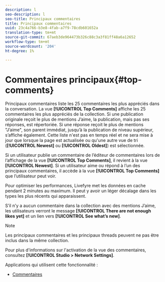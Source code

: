```yaml
---
description: l
seo-description: l
seo-title: Principaux commentaires
title: Principaux commentaires
uuid: 23c4a766-b3e8-4fab-a7f9-78cdb601652a
translation-type: tm+mt
source-git-commit: 67aeb3de964473b326c88c3a3f81ff48a6a12652
workflow-type: tm+mt
source-wordcount: '204'
ht-degree: 1%

---
```



# Commentaires principaux{#top-comments}

Principaux commentaires liste les 25 commentaires les plus appréciés dans la conversation. La vue **[!UICONTROL Top Comments]** affiche les 25 commentaires les plus appréciés de la collection. Si une publication originale reçoit le plus de mentions J’aime, la publication, mais pas ses réponses, est répertoriée. Si une réponse reçoit le plus de mentions &quot;J’aime&quot;, son parent immédiat, jusqu’à la publication de niveau supérieur, s’affiche également. Cette liste n&#39;est pas en temps réel et ne sera mise à jour que lorsque la page est actualisée ou qu&#39;une autre vue de tri (**[!UICONTROL Newest]** ou **[!UICONTROL Oldest]**) est sélectionnée.

Si un utilisateur publie un commentaire de l’éditeur de commentaires lors de l’affichage de la vue **[!UICONTROL Top Comments]**, il revient à la vue **[!UICONTROL Newest]**. Si un utilisateur aime ou répond à l’un des principaux commentaires, il accède à la vue **[!UICONTROL Top Comments]** que l’utilisateur peut voir.

Pour optimiser les performances, Livefyre met les données en cache pendant 2 minutes au maximum. Il peut y avoir un léger décalage dans les types les plus récents qui apparaissent.

S’il n’y a aucun commentaire dans la collection avec des mentions J’aime, les utilisateurs verront le message **[!UICONTROL There are not enough likes yet]** et un lien vers **[!UICONTROL See what’s new]**.

>[!NOTE]
>
>Les principaux commentaires et les principaux threads peuvent ne pas être inclus dans la même collection.

Pour plus d&#39;informations sur l&#39;activation de la vue des commentaires, consultez **[!UICONTROL Studio > Network Settings]**.

Applications qui utilisent cette fonctionnalité :

* [Commentaires](/help/using/c-about-apps/c-comments/c-comments.md)


